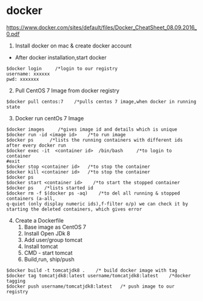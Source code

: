 # docker
https://www.docker.com/sites/default/files/Docker_CheatSheet_08.09.2016_0.pdf
1. Install docker on mac & create docker account
- After docker installation,start docker
```ssh
$docker login     /*login to our registry
username: xxxxxx
pwd: xxxxxxx
```
2. Pull CentOS 7 Image from docker registry
```ssh
$docker pull centos:7    /*pulls centos 7 image,when docker in running state
```
3. Docker run centOs 7 Image
```ssh
$docker images     /*gives image id and details which is unique
$docker run -id <image id>    /*to run image
$docker ps      /*lists the running containers with different ids after every docker run
$docker exec -it  <container id>  /bin/bash     /*to login to container
#exit     
$docker stop <container id>   /*to stop the container
$docker kill <container id>   /*to stop the container
$docker ps     
$docker start <container id>    /*to start the stopped container
$docker ps    /*lists started id
$docker rm -f $(docker ps -aq)    /*to del all running & stopped containers (a-all,
q-quiet (only display numeric ids),f-filter o/p) we can check it by starting the deleted containers, which gives error
```
4. Create a Dockerfile
    1. Base image as CentOS 7  
    2. Install Open JDk 8
    3. Add user/group  tomcat     
    4. Install tomcat
    5. CMD - start tomcat
    6. Build,run, ship/push
```ssh
$docker build -t tomcatjdk8 .    /* build docker image with tag
$docker tag tomcatjdk8:latest username/tomcatjdk8:latest    /*docker tagging
$docker push username/tomcatjdk8:latest   /* push image to our registry
```
